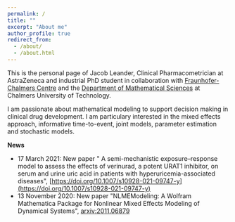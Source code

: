 ```yaml
---
permalink: /
title: ""
excerpt: "About me"
author_profile: true
redirect_from: 
  - /about/
  - /about.html
---
```


This is the personal page of Jacob Leander, Clinical Pharmacometrician at AstraZeneca and industrial PhD student in collaboration with <a href ="http://www.fcc.chalmers.se/">Fraunhofer-Chalmers Centre</a> and the <a href ="https://www.chalmers.se/en/departments/math/Pages/default.aspx">Department of Mathematical Sciences</a> at Chalmers University of Technology.

I am passionate about mathematical modeling to support decision making in clinical drug development. I am particulary interested in the mixed effects approach, informative time-to-event, joint models, parameter estimation and stochastic models.

**News**

- 17 March 2021: New paper " A semi-mechanistic exposure–response model to assess the effects of verinurad, a potent URAT1 inhibitor, on serum and urine uric acid in patients with hyperuricemia-associated diseases", [https://doi.org/10.1007/s10928-021-09747-y](https://doi.org/10.1007/s10928-021-09747-y)	<br>
- 13 November 2020: New paper "NLMEModeling: A Wolfram Mathematica Package for Nonlinear Mixed Effects Modeling of Dynamical Systems", [arxiv:2011.06879](https://arxiv.org/abs/2011.06879)